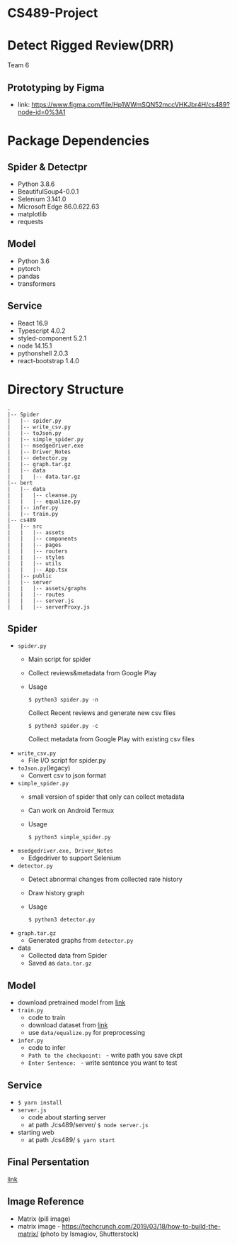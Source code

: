 # CS489-Project
# Detect Rigged Review(DRR)
Team 6

## Prototyping by Figma
- link: <https://www.figma.com/file/Hp1WWmSQN52mccVHKJbr4H/cs489?node-id=0%3A1>

Package Dependencies
=======

Spider & Detectpr
-----
- Python 3.8.6
- BeautifulSoup4-0.0.1
- Selenium 3.141.0
- Microsoft Edge 86.0.622.63
- matplotlib
- requests

Model
----
- Python 3.6
- pytorch
- pandas
- transformers

Service
-----
- React 16.9
- Typescript 4.0.2
- styled-component 5.2.1
- node 14.15.1
- pythonshell 2.0.3
- react-bootstrap 1.4.0

Directory Structure
======
```
.
|-- Spider
|   |-- spider.py
|   |-- write_csv.py
|   |-- toJson.py
|   |-- simple_spider.py
|   |-- msedgedriver.exe
|   |-- Driver_Notes
|   |-- detector.py
|   |-- graph.tar.gz
|   |-- data
|   |   |-- data.tar.gz
|-- bert
|   |-- data
|   |   |-- cleanse.py
|   |   |-- equalize.py
|   |-- infer.py
|   |-- train.py
|-- cs489
|   |-- src
|   |   |-- assets
|   |   |-- components
|   |   |-- pages
|   |   |-- routers
|   |   |-- styles
|   |   |-- utils
|   |   |-- App.tsx
|   |-- public
|   |-- server
|   |   |-- assets/graphs
|   |   |-- routes
|   |   |-- server.js
|   |   |-- serverProxy.js
```
Spider
----
 - `spider.py`
    - Main script for spider
    - Collect reviews&metadata from Google Play
    - Usage

        `$ python3 spider.py -n`
        
        Collect Recent reviews and generate new csv files

        `$ python3 spider.py -c`

        Collect metadata from Google Play with existing csv files
 - `write_csv.py`
    - File I/O script for spider.py
 - `toJson.py`(legacy)
    - Convert csv to json format
 - `simple_spider.py`
    - small version of spider that only can collect metadata
    - Can work on Android Termux
    - Usage

        `$ python3 simple_spider.py`
 - `msedgedriver.exe, Driver_Notes`
    - Edgedriver to support Selenium
 - `detector.py`
    - Detect abnormal changes from collected rate history
    - Draw history graph
    - Usage
    
        `$ python3 detector.py`
 - `graph.tar.gz`
    - Generated graphs from `detector.py`
 - data
    - Collected data from Spider
    - Saved as `data.tar.gz`

Model
----
- download pretrained model from [link](https://drive.google.com/file/d/1SCaPK6HhUHl9FS4bTPkOlHGSaC4HUJs5/view?usp=sharing)
- `train.py`
   - code to train
   - download dataset from [link](https://jmcauley.ucsd.edu/data/amazon/)
   - use `data/equalize.py` for preprocessing
- `infer.py`
   - code to infer
   - `Path to the checkpoint: ` - write path you save ckpt
   - `Enter Sentence: ` - write sentence you want to test 

Service
----
- `$ yarn install`
- `server.js`
   - code about starting server
   - at path ./cs489/server/ `$ node server.js`
- starting web
   - at path ./cs489/ `$ yarn start`


## Final Persentation
[link](https://youtu.be/69NOLS050U0)

## Image Reference
- Matrix (pill image)
- matrix image - https://techcrunch.com/2019/03/18/how-to-build-the-matrix/ (photo by Ismagiov, Shutterstock)
